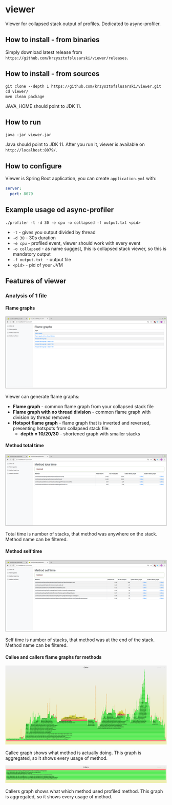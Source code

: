 # viewer
Viewer for collapsed stack output of profiles. Dedicated to async-profiler.

## How to install - from binaries
Simply download latest release from `https://github.com/krzysztofslusarski/viewer/releases`.

## How to install - from sources
```shell script
git clone --depth 1 https://github.com/krzysztofslusarski/viewer.git
cd viewer/
mvn clean package
```

JAVA_HOME should point to JDK 11.

## How to run
`java -jar viewer.jar`

Java should point to JDK 11. After you run it, viewer is available on `http://localhost:8079/`.

## How to configure
Viewer is Spring Boot application, you can create `application.yml` with:

```yaml
server:
  port: 8079 
```

## Example usage od async-profiler
`
./profiler -t -d 30 -e cpu -o collapsed -f output.txt <pid>
`

* `-t` - gives you output divided by thread
* `-d 30` - 30s duration
* `-e cpu` - profiled event, viewer should work with every event
* `-o collapsed` - as name suggest, this is collapsed stack viewer, so this is mandatory output
* `-f output.txt ` - output file
* `<pid>` - pid of your JVM

## Features of viewer
### Analysis of 1 file
#### Flame graphs
![Flame graphs](images/flame-graphs.png)

Viewer can generate flame graphs:
* **Flame graph** - common flame graph from your collapsed stack file
* **Flame graph with no thread division** - common flame graph with division by thread removed
* **Hotspot flame graph** - flame graph that is inverted and reversed, presenting hotspots from collapsed stack file:
  *  **depth = 10/20/30** - shortened graph with smaller stacks

#### Method total time
![Total time](images/total-time.png)

Total time is number of stacks, that method was anywhere on the stack. Method name can be filtered.    

#### Method self time
![Self time](images/self-time.png)

Self time is number of stacks, that method was at the end of the stack. Method name can be filtered.      

#### Callee and callers flame graphs for methods
![Callee](images/callee.svg)

Callee graph shows what method is actually doing. This graph is aggregated, so it shows every usage of method.

![Callee](images/callers.svg)

Callers graph shows what which method used profiled method. This graph is aggregated, so it shows every usage of method.
